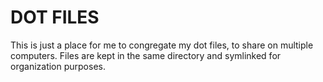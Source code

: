 # DOT FILES
This is just a place for me to congregate my dot files, to share on multiple computers.
Files are kept in the same directory and symlinked for organization purposes.
